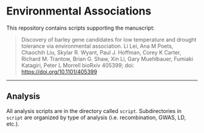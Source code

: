 # Environmental Associations

This repository contains scripts supporting the manuscript:

> Discovery of barley gene candidates for low temperature and drought tolerance via environmental association.
> Li Lei, Ana M Poets, Chaochih Liu, Skylar R. Wyant, Paul J. Hoffman, Corey K Carter, Richard M. Trantow, Brian G. Shaw, Xin Li, Gary Muehlbauer, Fumiaki Katagiri, Peter L Morrell
> bioRxiv 405399; doi: https://doi.org/10.1101/405399

---

## Analysis

All analysis scripts are in the directory called `script`. Subdirectories in `script` are organized by type of analysis (i.e. recombination, GWAS, LD, etc.).
